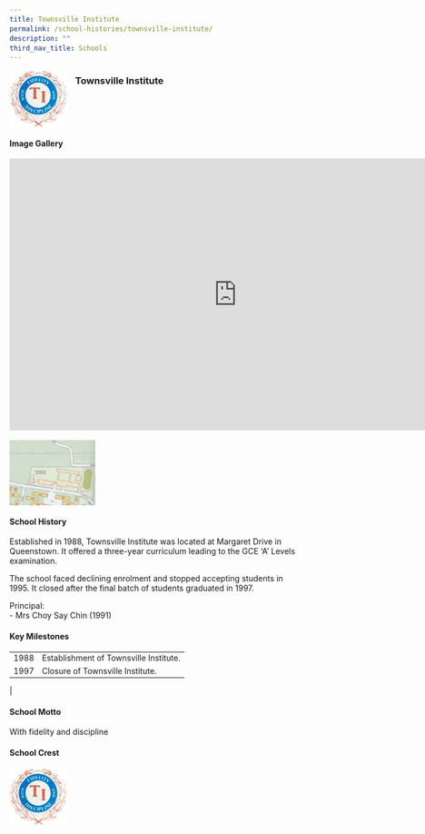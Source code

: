 ```yaml
---
title: Townsville Institute
permalink: /school-histories/townsville-institute/
description: ""
third_nav_title: Schools
---
```

<img align="left" style="width:20%;margin-right:15px;" src="/images/townsvilleinstitute1.jpg">

### **Townsville Institute**

<br clear="left">

#### **Image Gallery**
<iframe src="https://docs.google.com/presentation/d/e/2PACX-1vSN7XCAaM5KS9HKrFYbJMIDPMXnwr_lbnhc-TyGpjYvQVp7KVWbXINWOJ7Sne10WuMxiU9wJhzdIPjR/embed?start=false&amp;loop=true&amp;delayms=5000" frameborder="0" width="800" height="479" allowfullscreen="true"></iframe>

<p><a href="https://staging.d1yxymztqoj7qn.amplifyapp.com/images/townsvilleinstitute2.jpg">  
<img align="left" style="width:30%;margin-right:15px;" src="/images/townsvilleinstitute2.jpg">
</a></p>

<br clear="left">

#### **School History**
Established in 1988, Townsville Institute was located at Margaret Drive in Queenstown. It offered a three-year curriculum leading to the GCE ‘A’ Levels examination.

The school faced declining enrolment and stopped accepting students in 1995. It closed after the final batch of students graduated in 1997.

Principal:<br>
\- Mrs Choy Say Chin (1991)

#### **Key Milestones**

|  |  |
|:---:|---|
| 1988 | Establishment of Townsville Institute. |
| 1997 | Closure of Townsville Institute. |
|

#### **School Motto**
With fidelity and discipline

#### **School Crest**
<img align="left" style="width:20%;margin-right:15px;" src="/images/townsvilleinstitute1.jpg">


<br clear="left">